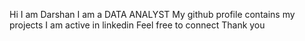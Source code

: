 Hi I am Darshan 
I am a DATA ANALYST
My github profile contains my projects 
I am active in linkedin 
Feel free to connect 
Thank you
